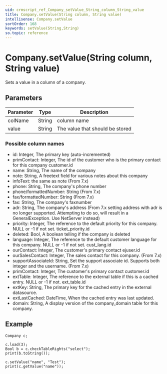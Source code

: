 ```yaml
---
uid: crmscript_ref_Company_setValue_String_column_String_value
title: Company.setValue(String column, String value)
intellisense: Company.setValue
sortOrder: 168
keywords: setValue(String,String)
so.topic: reference
---
```


# Company.setValue(String column, String value)

Sets a value in a column of a company.

## Parameters

| Parameter | Type | Description |
|---|---|---|
| colName | String | column name |
| value | String | The value that should be stored |

### Possible column names

* id: Integer, The primary key (auto-incremented)
* primContact: Integer, The id of the customer who is the primary contact for this company customer.id
* name: String, The name of the company
* note: String, A freetext field for various notes about this company
* infoText: the same as note (From 7.x)
* phone: String, The company's phone number
* phone/formattedNumber: String (From 7.x)
* fax/formattedNumber: String (From 7.x)
* fax: String, The company's faxnumber
* adr: String, The company's address (From 7.x setting address with adr is no longer supported. Attempting to do so, will result in a GeneralException. Use NetServer instead)
* priority: Integer, The reference to the default priority for this company. NULL or -1 if not set. ticket_priority.id
* deleted: Bool, A boolean telling if the company is deleted
* language: Integer, The reference to the default customer language for this company. NULL or -1 if not set. cust_lang.id
* ourContact: Integer, The customer's primary contact ejuser.id
* ourSalesContact: Integer, The sales contact for this company. (From 7.x)
* supportAssociateId: String, Set the support associate id. Supports both integer and the username. (From 7.x)
* primContact: Integer, The customer's primary contact customer.id
* extTable: Integer, The reference to the external table if this is a cached entry. NULL or -1 if not. ext_table.id
* extKey: String, The primary key for the cached entry in the external datasource.
* extLastCached: DateTime, When the cached entry was last updated.
* domain: String, A display version of the company_domain table for this company.

## Example

    Company c;
   
    c.load(3);
    Bool b = c.checkTableRights("select");
    print(b.toString());
   
    c.setValue("name", "Test");
    print(c.getValue("name"));
